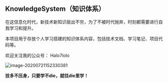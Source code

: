 ## KnowledgeSystem（知识体系）
在这信息化时代，新技术新知识层出不穷，为了不被时代抛弃，时刻都需要进行自我学习和提升。

本项目用于存放个人学习搭建的知识体系内容，包括技术文档、学习笔记、项目代码等。

欢迎关注我的公众号： Halo7lolo

![image-20200721152330381](https://cdn.jsdelivr.net/gh/cuteSoul/imgbed/img/image-20200721152330381.png)

**技多不压身，只要学不die，就往die里学！**

